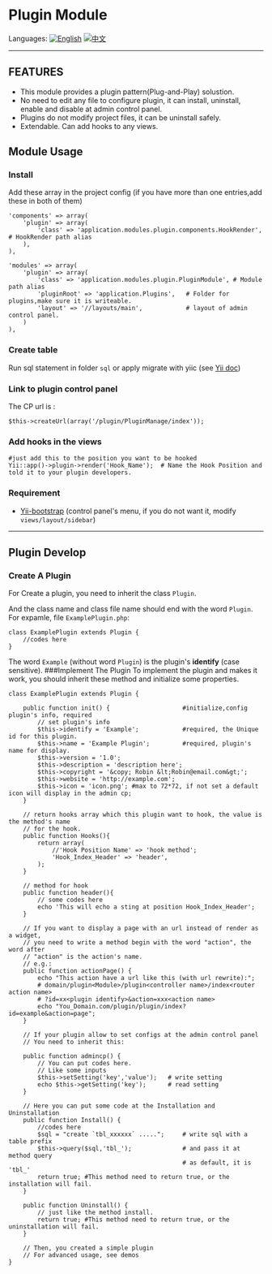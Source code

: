 # Plugin Module

Languages: [![English](http://geoip.flagfox.net/flags/US.png)](#) [![中文](http://geoip.flagfox.net/flags/CN.png)](https://github.com/health901/Yii-Plugin/blob/master/README_cn.md)

---
## FEATURES
* This module provides a plugin pattern(Plug-and-Play) solustion.
* No need to edit any file to configure plugin, it can install, uninstall, enable and disable at admin control panel.
* Plugins do not modify project files, it can be uninstall safely.
* Extendable. Can add hooks to any views.

## Module Usage

### Install
Add these array in the project config (if you have more than one entries,add these in both of them)
    
    'components' => array(
        'plugin' => array(
            'class' => 'application.modules.plugin.components.HookRender', # HookRender path alias
        ),
    ),
    
    'modules' => array(
        'plugin' => array(
            'class' => 'application.modules.plugin.PluginModule', # Module path alias
            'pluginRoot' => 'application.Plugins',   # Folder for plugins,make sure it is writeable.
            'layout' => '//layouts/main',            # layout of admin control panel.
        )
    ),

### Create table
Run sql statement in folder `sql` or apply migrate with yiic (see [Yii doc](http://www.yiiframework.com/doc/guide/1.1/en/database.migration#applying-migrations))

### Link to plugin control panel
The CP url is :
    
    $this->createUrl(array('/plugin/PluginManage/index'));

### Add hooks in the views

    #just add this to the position you want to be hooked
    Yii::app()->plugin->render('Hook_Name');  # Name the Hook Position and told it to your plugin developers. 

### Requirement
* [Yii-bootstrap](http://www.cniska.net/yii-bootstrap/) (control panel's menu, if you do not want it, modify `views/layout/sidebar`)

---

## Plugin Develop

### Create A Plugin
For Create a plugin, you need to inherit the class `Plugin`.

And the class name and class file name should end with the word `Plugin`.
For expamle, file `ExamplePlugin.php`:
    
    class ExamplePlugin extends Plugin {
        //codes here
    }
The word `Example` (without word `Plugin`) is the plugin's __identify__ (case sensitive).
###Implement The Plugin
To implement the plugin and makes it work, you should inherit these method and initialize some properties.

    class ExamplePlugin extends Plugin {
        
        public function init() {                    #initialize,config plugin's info, required
            // set plugin's info
            $this->identify = 'Example';            #required, the Unique id for this plugin.
            $this->name = 'Example Plugin';         #required, plugin's name for display.
            $this->version = '1.0';
            $this->description = 'description here';
            $this->copyright = '&copy; Robin &lt;Robin@email.com&gt;';
            $this->website = 'http://example.com';   
            $this->icon = 'icon.png'; #max to 72*72, if not set a default icon will display in the admin cp;
        }
        
        // return hooks array which this plugin want to hook, the value is the method's name
        // for the hook.
        public function Hooks(){
            return array(
                //'Hook Position Name' => 'hook method';
                'Hook_Index_Header' => 'header',
            );
        }
        
        // method for hook
        public function header(){
            // some codes here
            echo 'This will echo a sting at position Hook_Index_Header';
        }
        
        // If you want to display a page with an url instead of render as a widget,
        // you need to write a method begin with the word "action", the word after 
        // "action" is the action's name.
        // e.g.:
        public function actionPage() {
            echo "This action have a url like this (with url rewrite):";
            # domain/plugin<Module>/plugin<controller name>/index<router action name>
            # ?id=xx<plugin identify>&action=xxx<action name>
            echo "You_Domain.com/plugin/plugin/index?id=example&action=page";
        }
        
        // If your plugin allow to set configs at the admin control panel
        // You need to inherit this:
        
        public function admincp() {
            // You can put codes here.
            // Like some inputs
            $this->setSetting('key','value');   # write setting
            echo $this->getSetting('key');      # read setting
        }
        
        // Here you can put some code at the Installation and Uninstallation
        public function Install() {
            //codes here
            $sql = "create `tbl_xxxxxx` .....";     # write sql with a table prefix 
            $this->query($sql,'tbl_');              # and pass it at method query
                                                    # as default, it is 'tbl_'
            return true; #This method need to return true, or the installation will fail.
        }
        
        public function Uninstall() {
            // just like the method install.
            return true; #This method need to return true, or the uninstallation will fail.
        }
        
        // Then, you created a simple plugin
        // For advanced usage, see demos
    }